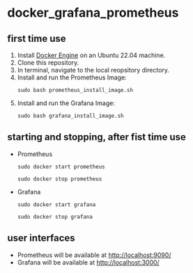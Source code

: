 # docker_grafana_prometheus

## first time use
1.  Install [Docker Engine](https://docs.docker.com/engine/install/) on an Ubuntu 22.04 machine.
2.  Clone this repository.
3.  In terminal, navigate to the local reopsitory directory.
4.  Install and run the Prometheus Image:
    ```
    sudo bash prometheus_install_image.sh
    ```
5.  Install and run the Grafana Image:
    ```
    sudo bash grafana_install_image.sh
    ```

## starting and stopping, after fist time use
-   Prometheus
    ```
    sudo docker start prometheus
    ```
    ```
    sudo docker stop prometheus
    ```
-   Grafana
    ```
    sudo docker start grafana
    ```
    ```
    sudo docker stop grafana
    ```

## user interfaces
-   Prometheus will be available at [http://localhost:9090/](http://localhost:9090/)
-   Grafana will be available at [http://localhost:3000/](http://localhost:3000/)